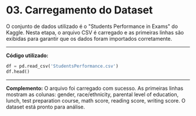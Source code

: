 # 03. Carregamento do Dataset

O conjunto de dados utilizado é o "Students Performance in Exams" do Kaggle. Nesta etapa, o arquivo CSV é carregado e as primeiras linhas são exibidas para garantir que os dados foram importados corretamente.

---

**Código utilizado:**
```python
df = pd.read_csv('StudentsPerformance.csv')
df.head()
```

---

**Complemento:**
O arquivo foi carregado com sucesso. As primeiras linhas mostram as colunas: gender, race/ethnicity, parental level of education, lunch, test preparation course, math score, reading score, writing score. O dataset está pronto para análise.
